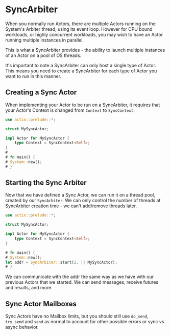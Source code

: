 # SyncArbiter

When you normally run Actors, there are multiple Actors running on the
System's Arbiter thread, using its event loop. However for CPU bound workloads,
or highly concurrent workloads, you may wish to have an Actor running multiple
instances in parallel.

This is what a SyncArbiter provides - the ability to launch multiple instances of
an Actor on a pool of OS threads.

It's important to note a SyncArbiter can only host a single type of Actor. This means
you need to create a SyncArbiter for each type of Actor you want to run in this
manner.

## Creating a Sync Actor

When implementing your Actor to be run on a SyncArbiter, it requires that your Actor's
Context is changed from `Context` to `SyncContext`.

```rust
use actix::prelude::*;

struct MySyncActor;

impl Actor for MySyncActor {
    type Context = SyncContext<Self>;
}
#
# fn main() {
# System::new();
# }
```

## Starting the Sync Arbiter

Now that we have defined a Sync Actor, we can run it on a thread pool, created by
our `SyncArbiter`. We can only control the number of threads at SyncArbiter creation
time - we can't add/remove threads later.

```rust
use actix::prelude::*;

struct MySyncActor;

impl Actor for MySyncActor {
    type Context = SyncContext<Self>;
}

# fn main() {
# System::new();
let addr = SyncArbiter::start(2, || MySyncActor);
# }
```

We can communicate with the addr the same way as we have with our previous Actors
that we started. We can send messages, receive futures and results, and more.

## Sync Actor Mailboxes

Sync Actors have no Mailbox limits, but you should still use `do_send`, `try_send` and `send`
as normal to account for other possible errors or sync vs async behavior.
